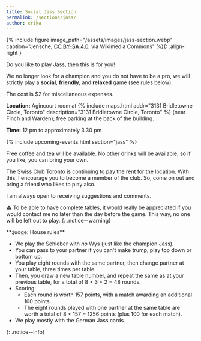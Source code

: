 ```yaml
---
title: Social Jass Section
permalink: /sections/jass/
author: erika
---
```


{% include figure image_path="/assets/images/jass-section.webp"
caption="Jensche, [CC BY-SA
4.0](https://creativecommons.org/licenses/by-sa/4.0), via Wikimedia Commons"
%}{: .align-right }

Do you like to play Jass, then this is for you!

We no longer look for a champion and you do not have to be a pro, we will
strictly play a **social**, **friendly**, and **relaxed** game (see rules
below).

The cost is $2 for miscellaneous expenses.

**Location:** Agincourt room at {% include maps.html addr="3131 Bridletowne
Circle, Toronto" description="3131 Bridletowne Circle, Toronto" %} (near Finch
and Warden); free parking at the back of the building.

**Time:** 12 pm to approximately 3.30 pm

{% include upcoming-events.html section="jass" %}

Free coffee and tea will be available. No other drinks will be available, so if
you like, you can bring your own.

The Swiss Club Toronto is continuing to pay the rent for the location. With
this, I encourage you to become a member of the club. So, come on out and bring
a friend who likes to play also.

I am always open to receiving suggestions and comments.

:warning: To be able to have complete tables, it would really be appreciated if
you would contact me no later than the day before the game. This way, no one
will be left out to play.
{: .notice--warning}

<div markdown="1">
**:judge: House rules**

- We play the Schieber with *no* Wys (just like the champion Jass).
- You can pass to your partner if you can't make trump, play top down or bottom
  up.
- You play eight rounds with the same partner, then change partner at your
  table, three times per table.
- Then, you draw a new table number, and repeat the same as at your previous
  table, for a total of 8 &times; 3 &times; 2 = 48 rounds.
- Scoring:
  - Each round is worth 157 points, with a match awarding an additional 100
    points.
  - The eight rounds played with one partner at the same table are worth a
    total of 8 &times; 157 = 1256 points (plus 100 for each match).
- We play mostly with the German Jass cards.
</div>
{: .notice--info}
